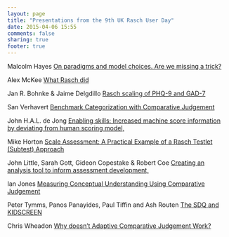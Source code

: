 ```yaml
---
layout: page
title: "Presentations from the 9th UK Rasch User Day"
date: 2015-04-06 15:55
comments: false
sharing: true
footer: true
---
```

<p>Malcolm Hayes
<A href="trick.pdf">On paradigms and model choices. Are we missing a trick?</A></p>

<p>Alex McKee
<A href="underpinnings.pdf">What Rasch did</A></p>

<p>Jan R. Bohnke & Jaime Delgdillo
<A href="ph9.pdf">Rasch scaling of PHQ-9 and GAD-7</A></p>

<p>San Verhavert
<A href="benchmark.pdf">Benchmark Categorization with Comparative Judgement</A></p>

<p>John H.A.L. de Jong
<A href="enabling.pdf">Enabling skills: Increased machine score information by deviating from human scoring model,</A></p>

<p>Mike Horton
<A href="edaq.pdf">Scale Assessment: A Practical Example of a Rasch Testlet (Subtest) Approach</A></p>

<p>John Little, Sarah Gott, Gideon Copestake &amp; Robert Coe
<A href="analysis.pdf">Creating an analysis tool to inform assessment development,</A></p>

<p>Ian Jones
<A href="cj.pdf">Measuring Conceptual Understanding Using Comparative Judgement</A></p>

<p>Peter Tymms, Panos Panayides, Paul Tiffin and Ash Routen
<A href="sdq.pdf">The SDQ and KIDSCREEN</A></p>

<p>Chris Wheadon
<A href="https://nomoremarking.com/blog/kkfsnY5GzeoFscAcH">Why doesn&#8217;t Adaptive Comparative Judgement Work?</A></p>
